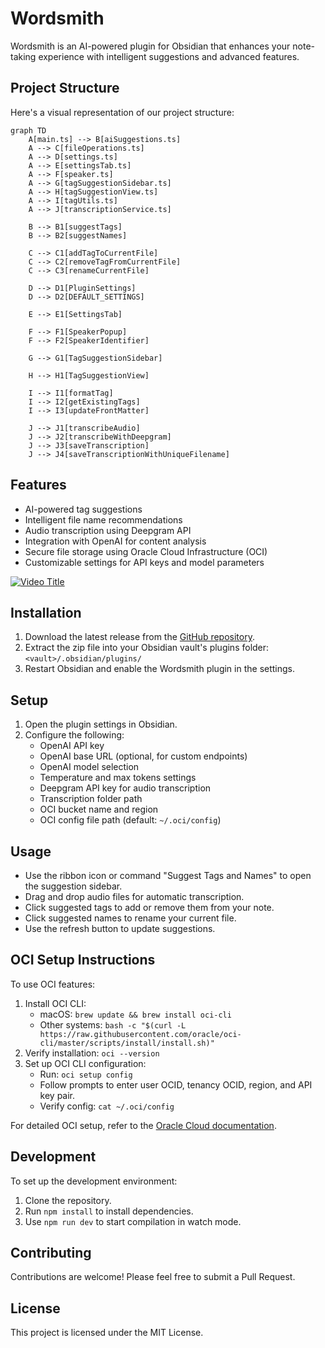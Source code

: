 # Wordsmith

Wordsmith is an AI-powered plugin for Obsidian that enhances your note-taking experience with intelligent suggestions and advanced features.

## Project Structure

Here's a visual representation of our project structure:


```mermaid
graph TD
    A[main.ts] --> B[aiSuggestions.ts]
    A --> C[fileOperations.ts]
    A --> D[settings.ts]
    A --> E[settingsTab.ts]
    A --> F[speaker.ts]
    A --> G[tagSuggestionSidebar.ts]
    A --> H[tagSuggestionView.ts]
    A --> I[tagUtils.ts]
    A --> J[transcriptionService.ts]

    B --> B1[suggestTags]
    B --> B2[suggestNames]

    C --> C1[addTagToCurrentFile]
    C --> C2[removeTagFromCurrentFile]
    C --> C3[renameCurrentFile]

    D --> D1[PluginSettings]
    D --> D2[DEFAULT_SETTINGS]

    E --> E1[SettingsTab]

    F --> F1[SpeakerPopup]
    F --> F2[SpeakerIdentifier]

    G --> G1[TagSuggestionSidebar]

    H --> H1[TagSuggestionView]

    I --> I1[formatTag]
    I --> I2[getExistingTags]
    I --> I3[updateFrontMatter]

    J --> J1[transcribeAudio]
    J --> J2[transcribeWithDeepgram]
    J --> J3[saveTranscription]
    J --> J4[saveTranscriptionWithUniqueFilename]
```


## Features

- AI-powered tag suggestions
- Intelligent file name recommendations
- Audio transcription using Deepgram API
- Integration with OpenAI for content analysis
- Secure file storage using Oracle Cloud Infrastructure (OCI)
- Customizable settings for API keys and model parameters

[![Video Title](https://img.youtube.com/vi/UdqfoPGVCY8/0.jpg)](https://youtu.be/UdqfoPGVCY8)

## Installation

1. Download the latest release from the [GitHub repository](https://github.com/your-repo-link).
2. Extract the zip file into your Obsidian vault's plugins folder: `<vault>/.obsidian/plugins/`
3. Restart Obsidian and enable the Wordsmith plugin in the settings.

## Setup

1. Open the plugin settings in Obsidian.
2. Configure the following:
   - OpenAI API key
   - OpenAI base URL (optional, for custom endpoints)
   - OpenAI model selection
   - Temperature and max tokens settings
   - Deepgram API key for audio transcription
   - Transcription folder path
   - OCI bucket name and region
   - OCI config file path (default: `~/.oci/config`)

## Usage

- Use the ribbon icon or command "Suggest Tags and Names" to open the suggestion sidebar.
- Drag and drop audio files for automatic transcription.
- Click suggested tags to add or remove them from your note.
- Click suggested names to rename your current file.
- Use the refresh button to update suggestions.

## OCI Setup Instructions

To use OCI features:

1. Install OCI CLI:
   - macOS: `brew update && brew install oci-cli`
   - Other systems: `bash -c "$(curl -L https://raw.githubusercontent.com/oracle/oci-cli/master/scripts/install/install.sh)"`
2. Verify installation: `oci --version`
3. Set up OCI CLI configuration:
   - Run: `oci setup config`
   - Follow prompts to enter user OCID, tenancy OCID, region, and API key pair.
   - Verify config: `cat ~/.oci/config`

For detailed OCI setup, refer to the [Oracle Cloud documentation](https://docs.oracle.com/en-us/iaas/Content/API/SDKDocs/cliinstall.htm).

## Development

To set up the development environment:

1. Clone the repository.
2. Run `npm install` to install dependencies.
3. Use `npm run dev` to start compilation in watch mode.

## Contributing

Contributions are welcome! Please feel free to submit a Pull Request.

## License

This project is licensed under the MIT License.
